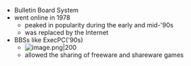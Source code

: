 - Bulletin Board System
- went online in 1978
	- peaked in popularity during the early and mid-'90s
	- was replaced by the Internet
- BBSs like ExecPC('90s)
	- ![image.png|200](https://997523841-1323914366.cos.ap-shanghai.myqcloud.com/ObsidianPic/20240311184539.png)
	- allowed the sharing of freeware and shareware games 